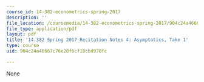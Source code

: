 ```yaml
---
course_id: 14-382-econometrics-spring-2017
description: ''
file_location: /coursemedia/14-382-econometrics-spring-2017/904c24a46667c76e20f6cf18cbd978fc_MIT_14_382S17_rec4.pdf
file_type: application/pdf
layout: pdf
title: '14.382 Spring 2017 Recitation Notes 4: Asymptotics, Take 1'
type: course
uid: 904c24a46667c76e20f6cf18cbd978fc

---
```

None